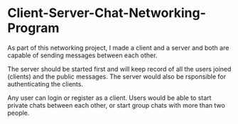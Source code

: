 # Client-Server-Chat-Networking-Program  

As part of this networking project, I made a client and a server and both are capable of sending messages between each other. 

The server should be started first and will keep record of all the users joined (clients) and the public messages. The server would also be rsponsible for authenticating the clients. 

Any user can login or register as a client. Users would be able to start private chats between each other, or start group chats with more than two people. 

